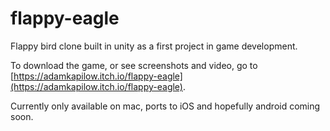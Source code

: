 # flappy-eagle
Flappy bird clone built in unity as a first project in game development. 

To download the game, or see screenshots and video, go to [https://adamkapilow.itch.io/flappy-eagle](https://adamkapilow.itch.io/flappy-eagle). 

Currently only available on mac, ports to iOS and hopefully android coming soon. 
